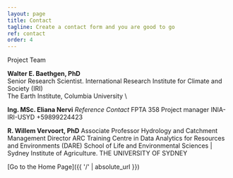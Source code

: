 ```yaml
---
layout: page
title: Contact
tagline: Create a contact form and you are good to go
ref: contact
order: 4
---
```

Project Team

**Walter E. Baethgen, PhD**  \
Senior Research Scientist. International Research Institute for Climate and Society (IRI) \
The Earth Institute, Columbia University  \

**Ing. MSc. Eliana Nervi** *Reference Contact*
FPTA 358 Project manager
INIA-IRI-USYD
+59899224423

**R. Willem Vervoort, PhD**
Associate Professor Hydrology and Catchment Management 
Director ARC Training Centre in Data Analytics for Resources and Environments (DARE) 
School of Life and Environmental Sciences | Sydney Institute of Agriculture. THE UNIVERSITY OF SYDNEY



[Go to the Home Page]({{ '/' | absolute_url }})
